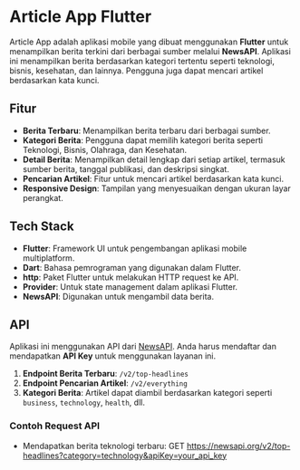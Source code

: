 # Article App Flutter

Article App adalah aplikasi mobile yang dibuat menggunakan **Flutter** untuk menampilkan berita terkini dari berbagai sumber melalui **NewsAPI**. Aplikasi ini menampilkan berita berdasarkan kategori tertentu seperti teknologi, bisnis, kesehatan, dan lainnya. Pengguna juga dapat mencari artikel berdasarkan kata kunci.

## Fitur

- **Berita Terbaru**: Menampilkan berita terbaru dari berbagai sumber.
- **Kategori Berita**: Pengguna dapat memilih kategori berita seperti Teknologi, Bisnis, Olahraga, dan Kesehatan.
- **Detail Berita**: Menampilkan detail lengkap dari setiap artikel, termasuk sumber berita, tanggal publikasi, dan deskripsi singkat.
- **Pencarian Artikel**: Fitur untuk mencari artikel berdasarkan kata kunci.
- **Responsive Design**: Tampilan yang menyesuaikan dengan ukuran layar perangkat.

## Tech Stack

- **Flutter**: Framework UI untuk pengembangan aplikasi mobile multiplatform.
- **Dart**: Bahasa pemrograman yang digunakan dalam Flutter.
- **http**: Paket Flutter untuk melakukan HTTP request ke API.
- **Provider**: Untuk state management dalam aplikasi Flutter.
- **NewsAPI**: Digunakan untuk mengambil data berita.

## API

Aplikasi ini menggunakan API dari [NewsAPI](https://newsapi.org/). Anda harus mendaftar dan mendapatkan **API Key** untuk menggunakan layanan ini.

1. **Endpoint Berita Terbaru**: `/v2/top-headlines`
2. **Endpoint Pencarian Artikel**: `/v2/everything`
3. **Kategori Berita**: Artikel dapat diambil berdasarkan kategori seperti `business`, `technology`, `health`, dll.

### Contoh Request API

- Mendapatkan berita teknologi terbaru:
GET https://newsapi.org/v2/top-headlines?category=technology&apiKey=your_api_key

